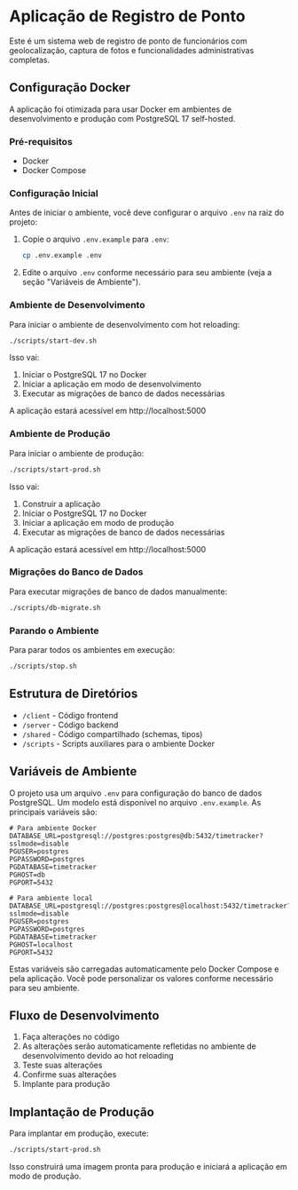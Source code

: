 # Aplicação de Registro de Ponto

Este é um sistema web de registro de ponto de funcionários com geolocalização, captura de fotos e funcionalidades administrativas completas.

## Configuração Docker

A aplicação foi otimizada para usar Docker em ambientes de desenvolvimento e produção com PostgreSQL 17 self-hosted.

### Pré-requisitos

- Docker
- Docker Compose

### Configuração Inicial

Antes de iniciar o ambiente, você deve configurar o arquivo `.env` na raiz do projeto:

1. Copie o arquivo `.env.example` para `.env`:
   ```bash
   cp .env.example .env
   ```

2. Edite o arquivo `.env` conforme necessário para seu ambiente (veja a seção "Variáveis de Ambiente").

### Ambiente de Desenvolvimento

Para iniciar o ambiente de desenvolvimento com hot reloading:

```bash
./scripts/start-dev.sh
```

Isso vai:
1. Iniciar o PostgreSQL 17 no Docker
2. Iniciar a aplicação em modo de desenvolvimento
3. Executar as migrações de banco de dados necessárias

A aplicação estará acessível em http://localhost:5000

### Ambiente de Produção

Para iniciar o ambiente de produção:

```bash
./scripts/start-prod.sh
```

Isso vai:
1. Construir a aplicação
2. Iniciar o PostgreSQL 17 no Docker
3. Iniciar a aplicação em modo de produção
4. Executar as migrações de banco de dados necessárias

A aplicação estará acessível em http://localhost:5000

### Migrações do Banco de Dados

Para executar migrações de banco de dados manualmente:

```bash
./scripts/db-migrate.sh
```

### Parando o Ambiente

Para parar todos os ambientes em execução:

```bash
./scripts/stop.sh
```

## Estrutura de Diretórios

- `/client` - Código frontend
- `/server` - Código backend
- `/shared` - Código compartilhado (schemas, tipos)
- `/scripts` - Scripts auxiliares para o ambiente Docker

## Variáveis de Ambiente

O projeto usa um arquivo `.env` para configuração do banco de dados PostgreSQL. Um modelo está disponível no arquivo `.env.example`. As principais variáveis são:

```
# Para ambiente Docker
DATABASE_URL=postgresql://postgres:postgres@db:5432/timetracker?sslmode=disable
PGUSER=postgres
PGPASSWORD=postgres
PGDATABASE=timetracker
PGHOST=db
PGPORT=5432

# Para ambiente local
DATABASE_URL=postgresql://postgres:postgres@localhost:5432/timetracker?sslmode=disable
PGUSER=postgres
PGPASSWORD=postgres
PGDATABASE=timetracker
PGHOST=localhost
PGPORT=5432
```

Estas variáveis são carregadas automaticamente pelo Docker Compose e pela aplicação. Você pode personalizar os valores conforme necessário para seu ambiente.

## Fluxo de Desenvolvimento

1. Faça alterações no código
2. As alterações serão automaticamente refletidas no ambiente de desenvolvimento devido ao hot reloading
3. Teste suas alterações
4. Confirme suas alterações
5. Implante para produção

## Implantação de Produção

Para implantar em produção, execute:

```bash
./scripts/start-prod.sh
```

Isso construirá uma imagem pronta para produção e iniciará a aplicação em modo de produção.
